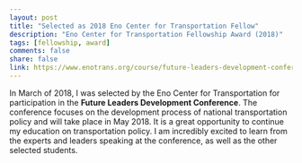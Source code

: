 ```yaml
---
layout: post
title: "Selected as 2018 Eno Center for Transportation Fellow"
description: "Eno Center for Transportation Fellowship Award (2018)"
tags: [fellowship, award]
comments: false
share: false
link: https://www.enotrans.org/course/future-leaders-development-conference/
---
```


In March of 2018, I was selected by the Eno Center for Transportation for participation in the **Future Leaders Development Conference**. The conference focuses on the development process of national transportation policy and will take place in May 2018. It is a great opportunity to continue my education on transportation policy. I am incredibly excited to learn from the experts and leaders speaking at the conference, as well as the other selected students.